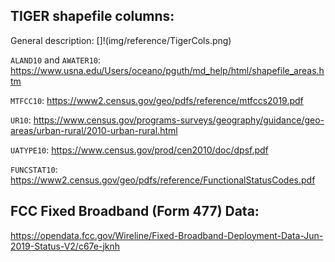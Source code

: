 ## TIGER shapefile columns:

General description:
[]!(img/reference/TigerCols.png)

`ALAND10` and `AWATER10`:
https://www.usna.edu/Users/oceano/pguth/md_help/html/shapefile_areas.htm

`MTFCC10`:
https://www2.census.gov/geo/pdfs/reference/mtfccs2019.pdf

`UR10`:
https://www.census.gov/programs-surveys/geography/guidance/geo-areas/urban-rural/2010-urban-rural.html

`UATYPE10`:
https://www.census.gov/prod/cen2010/doc/dpsf.pdf

`FUNCSTAT10`:
https://www2.census.gov/geo/pdfs/reference/FunctionalStatusCodes.pdf

## FCC Fixed Broadband (Form 477) Data:

https://opendata.fcc.gov/Wireline/Fixed-Broadband-Deployment-Data-Jun-2019-Status-V2/c67e-jknh